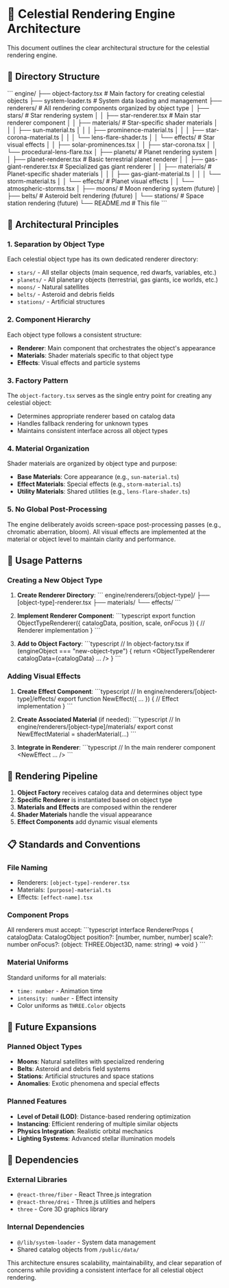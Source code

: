 # 🌌 Celestial Rendering Engine Architecture

This document outlines the clear architectural structure for the celestial rendering engine.

## 📁 Directory Structure

\`\`\`
engine/
├── object-factory.tsx          # Main factory for creating celestial objects
├── system-loader.ts            # System data loading and management
├── renderers/                  # All rendering components organized by object type
│   ├── stars/                  # Star rendering system
│   │   ├── star-renderer.tsx   # Main star renderer component
│   │   ├── materials/          # Star-specific shader materials
│   │   │   ├── sun-material.ts
│   │   │   ├── prominence-material.ts
│   │   │   ├── star-corona-material.ts
│   │   │   └── lens-flare-shader.ts
│   │   └── effects/            # Star visual effects
│   │       ├── solar-prominences.tsx
│   │       ├── star-corona.tsx
│   │       └── procedural-lens-flare.tsx
│   ├── planets/                # Planet rendering system
│   │   ├── planet-renderer.tsx     # Basic terrestrial planet renderer
│   │   ├── gas-giant-renderer.tsx  # Specialized gas giant renderer
│   │   ├── materials/              # Planet-specific shader materials
│   │   │   ├── gas-giant-material.ts
│   │   │   └── storm-material.ts
│   │   └── effects/                # Planet visual effects
│   │       └── atmospheric-storms.tsx
│   ├── moons/                  # Moon rendering system (future)
│   ├── belts/                  # Asteroid belt rendering (future)
│   └── stations/               # Space station rendering (future)
└── README.md                   # This file
\`\`\`

## 🎯 Architectural Principles

### 1. **Separation by Object Type**
Each celestial object type has its own dedicated renderer directory:
- `stars/` - All stellar objects (main sequence, red dwarfs, variables, etc.)
- `planets/` - All planetary objects (terrestrial, gas giants, ice worlds, etc.)
- `moons/` - Natural satellites
- `belts/` - Asteroid and debris fields
- `stations/` - Artificial structures

### 2. **Component Hierarchy**
Each object type follows a consistent structure:
- **Renderer**: Main component that orchestrates the object's appearance
- **Materials**: Shader materials specific to that object type
- **Effects**: Visual effects and particle systems

### 3. **Factory Pattern**
The `object-factory.tsx` serves as the single entry point for creating any celestial object:
- Determines appropriate renderer based on catalog data
- Handles fallback rendering for unknown types
- Maintains consistent interface across all object types

### 4. **Material Organization**
Shader materials are organized by object type and purpose:
- **Base Materials**: Core appearance (e.g., `sun-material.ts`)
- **Effect Materials**: Special effects (e.g., `storm-material.ts`)
- **Utility Materials**: Shared utilities (e.g., `lens-flare-shader.ts`)

### 5. **No Global Post-Processing**
The engine deliberately avoids screen-space post-processing passes (e.g., chromatic aberration, bloom). All visual effects are implemented at the material or object level to maintain clarity and performance.

## 🔧 Usage Patterns

### Creating a New Object Type

1. **Create Renderer Directory**:
   \`\`\`
   engine/renderers/[object-type]/
   ├── [object-type]-renderer.tsx
   ├── materials/
   └── effects/
   \`\`\`

2. **Implement Renderer Component**:
   \`\`\`typescript
   export function ObjectTypeRenderer({ catalogData, position, scale, onFocus }) {
     // Renderer implementation
   }
   \`\`\`

3. **Add to Object Factory**:
   \`\`\`typescript
   // In object-factory.tsx
   if (engineObject === "new-object-type") {
     return <ObjectTypeRenderer catalogData={catalogData} ... />
   }
   \`\`\`

### Adding Visual Effects

1. **Create Effect Component**:
   \`\`\`typescript
   // In engine/renderers/[object-type]/effects/
   export function NewEffect({ ... }) {
     // Effect implementation
   }
   \`\`\`

2. **Create Associated Material** (if needed):
   \`\`\`typescript
   // In engine/renderers/[object-type]/materials/
   export const NewEffectMaterial = shaderMaterial(...)
   \`\`\`

3. **Integrate in Renderer**:
   \`\`\`typescript
   // In the main renderer component
   <NewEffect ... />
   \`\`\`

## 🎨 Rendering Pipeline

1. **Object Factory** receives catalog data and determines object type
2. **Specific Renderer** is instantiated based on object type
3. **Materials and Effects** are composed within the renderer
4. **Shader Materials** handle the visual appearance
5. **Effect Components** add dynamic visual elements

## 📋 Standards and Conventions

### File Naming
- Renderers: `[object-type]-renderer.tsx`
- Materials: `[purpose]-material.ts`
- Effects: `[effect-name].tsx`

### Component Props
All renderers must accept:
\`\`\`typescript
interface RendererProps {
  catalogData: CatalogObject
  position?: [number, number, number]
  scale?: number
  onFocus?: (object: THREE.Object3D, name: string) => void
}
\`\`\`

### Material Uniforms
Standard uniforms for all materials:
- `time: number` - Animation time
- `intensity: number` - Effect intensity
- Color uniforms as `THREE.Color` objects

## 🚀 Future Expansions

### Planned Object Types
- **Moons**: Natural satellites with specialized rendering
- **Belts**: Asteroid and debris field systems
- **Stations**: Artificial structures and space stations
- **Anomalies**: Exotic phenomena and special effects

### Planned Features
- **Level of Detail (LOD)**: Distance-based rendering optimization
- **Instancing**: Efficient rendering of multiple similar objects
- **Physics Integration**: Realistic orbital mechanics
- **Lighting Systems**: Advanced stellar illumination models

## 🔗 Dependencies

### External Libraries
- `@react-three/fiber` - React Three.js integration
- `@react-three/drei` - Three.js utilities and helpers
- `three` - Core 3D graphics library

### Internal Dependencies
- `@/lib/system-loader` - System data management
- Shared catalog objects from `/public/data/`

This architecture ensures scalability, maintainability, and clear separation of concerns while providing a consistent interface for all celestial object rendering.
